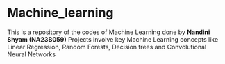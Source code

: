 # Machine_learning
This is a repository of the codes of Machine Learning done by **Nandini Shyam (NA23B059)**
Projects involve key Machine Learning concepts like Linear Regression, Random Forests, Decision trees and Convolutional Neural Networks

